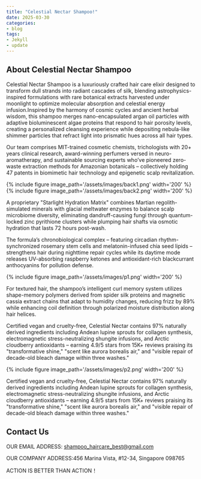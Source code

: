 ```yaml
---
title: "Celestial Nectar Shampoo!"
date: 2025-03-30
categories:
- blog
tags:
- Jekyll
- update
---
```


## About Celestial Nectar Shampoo

Celestial Nectar Shampoo is a luxuriously crafted hair care elixir designed to transform dull strands into radiant cascades of silk, blending astrophysics-inspired formulations with rare botanical extracts harvested under moonlight to optimize molecular absorption and celestial energy infusion.Inspired by the harmony of cosmic cycles and ancient herbal wisdom, this shampoo merges nano-encapsulated argan oil particles with adaptive bioluminescent algae proteins that respond to hair porosity levels, creating a personalized cleansing experience while depositing nebula-like shimmer particles that refract light into prismatic hues across all hair types.

Our team comprises MIT-trained cosmetic chemists, trichologists with 20+ years clinical research, award-winning perfumers versed in neuro-aromatherapy, and sustainable sourcing experts who’ve pioneered zero-waste extraction methods for Amazonian botanicals – collectively holding 47 patents in biomimetic hair technology and epigenetic scalp revitalization.

{% include figure image_path='/assets/images/back1.png' width='200' %}
{% include figure image_path='/assets/images/back2.png' width='200' %}

A proprietary "Starlight Hydration Matrix" combines Martian regolith-simulated minerals with glacial meltwater enzymes to balance scalp microbiome diversity, eliminating dandruff-causing fungi through quantum-locked zinc pyrithione clusters while plumping hair shafts via osmotic hydration that lasts 72 hours post-wash.

The formula’s chronobiological complex – featuring circadian rhythm-synchronized rosemary stem cells and melatonin-infused chia seed lipids – strengthens hair during nighttime repair cycles while its daytime mode releases UV-absorbing raspberry ketones and antioxidant-rich blackcurrant anthocyanins for pollution defense.

{% include figure image_path='/assets/images/p1.png' width='200' %}

For textured hair, the shampoo’s intelligent curl memory system utilizes shape-memory polymers derived from spider silk proteins and magnetic cassia extract chains that adapt to humidity changes, reducing frizz by 89% while enhancing coil definition through polarized moisture distribution along hair helices.

Certified vegan and cruelty-free, Celestial Nectar contains 97% naturally derived ingredients including Andean lupine sprouts for collagen synthesis, electromagnetic stress-neutralizing shungite infusions, and Arctic cloudberry antioxidants – earning 4.9/5 stars from 15K+ reviews praising its "transformative shine," "scent like aurora borealis air," and "visible repair of decade-old bleach damage within three washes."

{% include figure image_path='/assets/images/p2.png' width='200' %}

Certified vegan and cruelty-free, Celestial Nectar contains 97% naturally derived ingredients including Andean lupine sprouts for collagen synthesis, electromagnetic stress-neutralizing shungite infusions, and Arctic cloudberry antioxidants – earning 4.9/5 stars from 15K+ reviews praising its "transformative shine," "scent like aurora borealis air," and "visible repair of decade-old bleach damage within three washes."

## Contact Us

OUR EMAIL ADDRESS: shampoo_haircare_best@gmail.com

OUR COMPANY ADDRESS:456 Marina Vista, #12-34, Singapore 098765

ACTION IS BETTER THAN ACTION！
